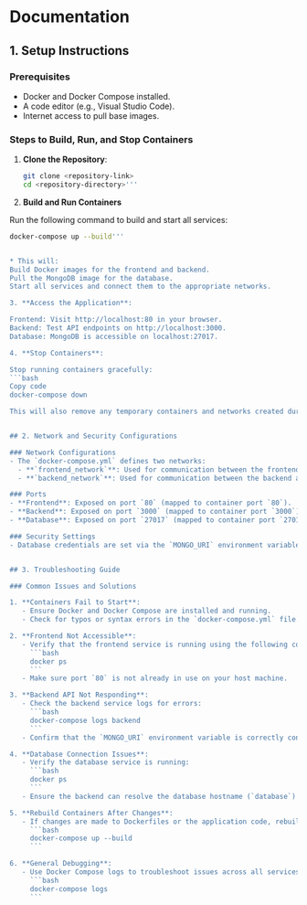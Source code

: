 # Documentation

## 1. Setup Instructions

### Prerequisites
- Docker and Docker Compose installed.
- A code editor (e.g., Visual Studio Code).
- Internet access to pull base images.

### Steps to Build, Run, and Stop Containers

1. **Clone the Repository**:
   ```bash
   git clone <repository-link>
   cd <repository-directory>'''
2. **Build and Run Containers**

Run the following command to build and start all services:

```bash
docker-compose up --build'''


* This will:
Build Docker images for the frontend and backend.
Pull the MongoDB image for the database.
Start all services and connect them to the appropriate networks.

3. **Access the Application**:

Frontend: Visit http://localhost:80 in your browser.
Backend: Test API endpoints on http://localhost:3000.
Database: MongoDB is accessible on localhost:27017.

4. **Stop Containers**:

Stop running containers gracefully:
```bash
Copy code
docker-compose down

This will also remove any temporary containers and networks created during the session.


## 2. Network and Security Configurations

### Network Configurations
- The `docker-compose.yml` defines two networks:
  - **`frontend_network`**: Used for communication between the frontend and backend.
  - **`backend_network`**: Used for communication between the backend and database.

### Ports
- **Frontend**: Exposed on port `80` (mapped to container port `80`).
- **Backend**: Exposed on port `3000` (mapped to container port `3000`).
- **Database**: Exposed on port `27017` (mapped to container port `27017`).

### Security Settings
- Database credentials are set via the `MONGO_URI` environment variable in the backend service.


## 3. Troubleshooting Guide

### Common Issues and Solutions

1. **Containers Fail to Start**:
   - Ensure Docker and Docker Compose are installed and running.
   - Check for typos or syntax errors in the `docker-compose.yml` file.

2. **Frontend Not Accessible**:
   - Verify that the frontend service is running using the following command:
     ```bash
     docker ps
     ```
   - Make sure port `80` is not already in use on your host machine.

3. **Backend API Not Responding**:
   - Check the backend service logs for errors:
     ```bash
     docker-compose logs backend
     ```
   - Confirm that the `MONGO_URI` environment variable is correctly configured in the backend service.

4. **Database Connection Issues**:
   - Verify the database service is running:
     ```bash
     docker ps
     ```
   - Ensure the backend can resolve the database hostname (`database`) in the Docker network.

5. **Rebuild Containers After Changes**:
   - If changes are made to Dockerfiles or the application code, rebuild the containers:
     ```bash
     docker-compose up --build
     ```

6. **General Debugging**:
   - Use Docker Compose logs to troubleshoot issues across all services:
     ```bash
     docker-compose logs
     ```

